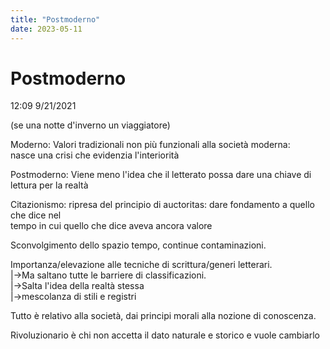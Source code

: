 ```yaml
---
title: "Postmoderno"
date: 2023-05-11
---
```

# Postmoderno
12:09 9/21/2021  
  
(se una notte d'inverno un viaggiatore)  
  
Moderno: Valori tradizionali non più funzionali alla società moderna:   
		nasce una crisi che evidenzia l'interiorità  
  
Postmoderno: Viene meno l'idea che il letterato possa dare una chiave di   
		lettura per la realtà  
  
Citazionismo: ripresa del principio di auctoritas: dare fondamento a quello che dice nel   
		tempo in cui quello che dice aveva ancora valore  
		  
Sconvolgimento dello spazio tempo, continue contaminazioni.  
  
Importanza/elevazione alle tecniche di scrittura/generi letterari.   
	|->Ma saltano tutte le barriere di classificazioni.  
	|->Salta l'idea della realtà stessa  
	|->mescolanza di stili e registri  
  
Tutto è relativo alla società, dai principi morali alla nozione di conoscenza.  
  
Rivoluzionario è chi non accetta il dato naturale e storico e vuole cambiarlo   
